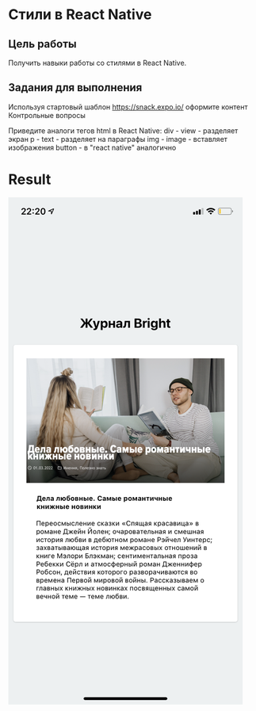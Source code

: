 # Стили в React Native

## Цель работы

Получить навыки работы со стилями в React Native.

## Задания для выполнения

Используя стартовый шаблон https://snack.expo.io/ оформите контент
Контрольные вопросы

Приведите аналоги тегов html в React Native:
div - view - разделяет экран
p - text - разделяет на параграфы
img - image - вставляет изображения
button - в "react native" аналогично

# Result

![image](1.PNG)
